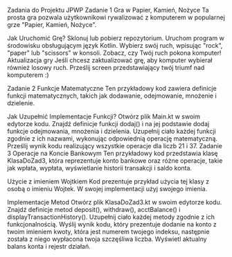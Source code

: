 Zadania do Projektu JPWP
Zadanie 1
Gra w Papier, Kamień, Nożyce
Ta prosta gra pozwala użytkownikowi rywalizować z komputerem w popularnej grze "Papier, Kamień, Nożyce".

Jak Uruchomić Grę?
Sklonuj lub pobierz repozytorium.
Uruchom program w środowisku obsługującym język Kotlin.
Wybierz swój ruch, wpisując "rock", "paper" lub "scissors" w konsoli.
Zobacz, czy Twój ruch pokona komputer!
Aktualizacja gry
Jeśli chcesz zaktualizować grę, aby komputer wybierał również losowy ruch.
Prześlij screen przedstawiający twój triumf nad komputerem :)

Zadanie 2
Funkcje Matematyczne
Ten przykładowy kod zawiera definicje funkcji matematycznych, takich jak dodawanie, odejmowanie, mnożenie i dzielenie.

Jak Uzupełnić Implementacje Funkcji?
Otwórz plik Main.kt w swoim edytorze kodu.
Znajdź definicje funkcji dodaj() i na jej podstawie dodaj funkcje odejmowania, mnożenia i dzielenia.
Uzupełnij ciało każdej funkcji zgodnie z ich nazwami, wykonując odpowiednią operację matematyczną.
Prześlij wynik kodu realizujący wszystkie operacje dla liczb 21 i 37.
Zadanie 3
Operacje na Koncie Bankowym
Ten przykładowy kod przedstawia klasę KlasaDoZad3, która reprezentuje konto bankowe oraz różne operacje, takie jak wpłata, wypłata, wyświetlanie historii transakcji i saldo konta.

Użycie z imieniem Wojtkiem
Kod prezentuje przykład użycia tej klasy z osobą o imieniu Wojtek. W swojej implementacji użyj swojego imienia.

Implementacje Metod
Otwórz plik KlasaDoZad3.kt w swoim edytorze kodu.
Znajdź definicje metod deposit(), withdraw(), acctBalance() i displayTransactionHistory().
Uzupełnij ciało każdej metody zgodnie z ich funkcjonalnością.
Wyślij wynik kodu, który prezentuje dodanie na konto z twoim imieniem kwoty, która jest numerem twojego indeksu, następnie została z niego wypłacona twoja szczęśliwa liczba. Wyświetl aktualny balans konta i rejestr działań.
